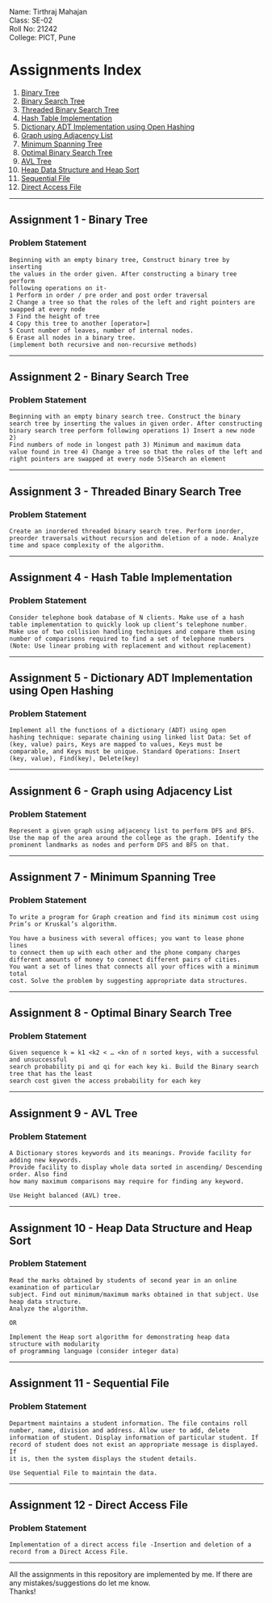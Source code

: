 Name: Tirthraj Mahajan  
Class: SE-02  
Roll No: 21242  
College: PICT, Pune  

# Assignments Index

1. <a href="#assignment-1">Binary Tree</a>
2. <a href="#assignment-2">Binary Search Tree</a>
3. <a href="#assignment-3">Threaded Binary Search Tree</a>
4. <a href="#assignment-4">Hash Table Implementation</a>
5. <a href="#assignment-5">Dictionary ADT Implementation using Open Hashing</a>
6. <a href="#assignment-6">Graph using Adjacency List</a>
7. <a href="#assignment-7">Minimum Spanning Tree</a>
8. <a href="#assignment-8">Optimal Binary Search Tree</a>
9. <a href="#assignment-9">AVL Tree</a>
10. <a href="#assignment-10">Heap Data Structure and Heap Sort</a>
11. <a href="#assignment-11">Sequential File</a>
12. <a href="#assignment-12">Direct Access File</a>

---

## <span id="assignment-1">Assignment 1</span> - Binary Tree  

### Problem Statement
  
```
Beginning with an empty binary tree, Construct binary tree by inserting
the values in the order given. After constructing a binary tree perform
following operations on it-
1 Perform in order / pre order and post order traversal
2 Change a tree so that the roles of the left and right pointers are
swapped at every node
3 Find the height of tree
4 Copy this tree to another [operator=]
5 Count number of leaves, number of internal nodes.
6 Erase all nodes in a binary tree.
(implement both recursive and non-recursive methods)
```

---

## <span id="assignment-2">Assignment 2</span> - Binary Search Tree

### Problem Statement
```
Beginning with an empty binary search tree. Construct the binary
search tree by inserting the values in given order. After constructing
binary search tree perform following operations 1) Insert a new node 2)
Find numbers of node in longest path 3) Minimum and maximum data
value found in tree 4) Change a tree so that the roles of the left and
right pointers are swapped at every node 5)Search an element
```

---

## <span id="assignment-3">Assignment 3</span> - Threaded Binary Search Tree

### Problem Statement
```
Create an inordered threaded binary search tree. Perform inorder,
preorder traversals without recursion and deletion of a node. Analyze
time and space complexity of the algorithm.
```

---

## <span id="assignment-4">Assignment 4</span> - Hash Table Implementation

### Problem Statement
```
Consider telephone book database of N clients. Make use of a hash
table implementation to quickly look up client’s telephone number.
Make use of two collision handling techniques and compare them using
number of comparisons required to find a set of telephone numbers
(Note: Use linear probing with replacement and without replacement)
```

---

## <span id="assignment-5">Assignment 5</span> - Dictionary ADT Implementation using Open Hashing

### Problem Statement
  
```
Implement all the functions of a dictionary (ADT) using open
hashing technique: separate chaining using linked list Data: Set of
(key, value) pairs, Keys are mapped to values, Keys must be
comparable, and Keys must be unique. Standard Operations: Insert
(key, value), Find(key), Delete(key)
```

---

## <span id="assignment-6"></span>Assignment 6 - Graph using Adjacency List  

### Problem Statement
```
Represent a given graph using adjacency list to perform DFS and BFS.
Use the map of the area around the college as the graph. Identify the
prominent landmarks as nodes and perform DFS and BFS on that.
```
---

## <span id="assignment-7">Assignment 7</span> - Minimum Spanning Tree  

### Problem Statement
  
```
To write a program for Graph creation and find its minimum cost using
Prim’s or Kruskal’s algorithm.

You have a business with several offices; you want to lease phone lines
to connect them up with each other and the phone company charges
different amounts of money to connect different pairs of cities. 
You want a set of lines that connects all your offices with a minimum total
cost. Solve the problem by suggesting appropriate data structures.
```
---

## <span id="assignment-8">Assignment 8</span> - Optimal Binary Search Tree  

### Problem Statement
  
```
Given sequence k = k1 <k2 < … <kn of n sorted keys, with a successful and unsuccessful 
search probability pi and qi for each key ki. Build the Binary search tree that has the least 
search cost given the access probability for each key
```
---

## <span id="assignment-9">Assignment 9</span> - AVL Tree  

### Problem Statement
  
```
A Dictionary stores keywords and its meanings. Provide facility for adding new keywords. 
Provide facility to display whole data sorted in ascending/ Descending order. Also find 
how many maximum comparisons may require for finding any keyword. 

Use Height balanced (AVL) tree.
```
---

## <span id="assignment-10">Assignment 10</span> - Heap Data Structure and Heap Sort

### Problem Statement
  
```
Read the marks obtained by students of second year in an online examination of particular 
subject. Find out minimum/maximum marks obtained in that subject. Use heap data structure. 
Analyze the algorithm.

OR

Implement the Heap sort algorithm for demonstrating heap data structure with modularity 
of programming language (consider integer data)
```
---

## <span id="assignment-11">Assignment 11</span> - Sequential File  

### Problem Statement
  
```
Department maintains a student information. The file contains roll
number, name, division and address. Allow user to add, delete
information of student. Display information of particular student. If
record of student does not exist an appropriate message is displayed. If
it is, then the system displays the student details. 

Use Sequential File to maintain the data.
```
---

## <span id="assignment-12">Assignment 12</span> - Direct Access File  

### Problem Statement
  
```
Implementation of a direct access file -Insertion and deletion of a
record from a Direct Access File.
```
---

All the assignments in this repository are implemented by me. If there are any mistakes/suggestions do let me know.  
Thanks!